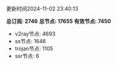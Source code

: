 更新时间2024-11-02 23:40:13

**总订阅: 2746**
**总节点: 17655**
**有效节点: 7450**
- v2ray节点: 4693
- ss节点: 1646
- trojan节点: 1105
- ssr节点: 6
